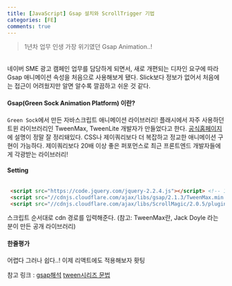```yaml
---
title: [JavaScript] Gsap 설치와 ScrollTrigger 기법
categories: [FE]
comments: true
---
```


> 1년차 업무 인생 가장 위기였던 Gsap Animation..!



<br>
네이버 SME 광고 캠페인 업무를 담당하게 되면서, 새로 개편되는 디자인 요구에 따라 Gsap 애니메이션 속성을 처음으로 사용해보게 됐다. Slick보다 정보가 없어서 처음에는 접근이 어려웠지만 알면 알수록 깔끔하고 쉬운 것 같다.


#### Gsap(Green Sock Animation Platform) 이란?

`Green Sock`에서 만든 자바스크립트 애니메이션 라이브러리! 플래시에서 자주 사용하던 트윈 라이브러리인 TweenMax, TweenLite 개발자가 만들었다고 한다.
[공식홈페이지](https://greensock.com/docs/v3)에 설명이 정말 잘 정리돼있다.
CSS나 제이쿼리보다 더 복잡하고 정교한 애니메이션 구현이 가능하다. 제이쿼리보다 20배 이상 좋은 퍼포먼스로 최근 프론트엔드 개발자들에게 각광받는 라이브러리!

#### Setting

```html

 <script src="https://code.jquery.com/jquery-2.2.4.js"></script> <!-- 1. 제이쿼리 cdn 경로 -->
 <script src="//cdnjs.cloudflare.com/ajax/libs/gsap/2.1.3/TweenMax.min.js"></script><!-- 2. GSAP TweenMax 플러그인 cdn 경로 -->
 <script src="//cdnjs.cloudflare.com/ajax/libs/ScrollMagic/2.0.5/plugins/animation.gsap.js"></script> <!-- 3. GSAP 플러그인 cdn 경로 -->

```

스크립트 순서대로 cdn 경로를 입력해준다. (참고: TweenMax란, Jack Doyle 라는 분이 만든 공개 라이브러리)


#### 한줄평가
어렵다 그러나 쉽다..! 이제 리액트에도 적용해보자 홧팅



참고 링크 : 
[gsap해석](https://byseop.netlify.app/gsap/)
[tween시리즈 문법](http://302chanwoo.com/lab/tween/)
